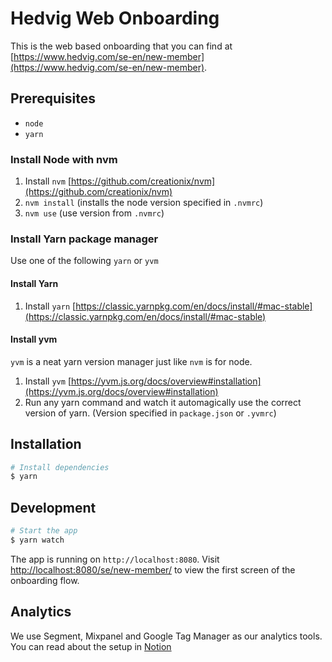 # Hedvig Web Onboarding

This is the web based onboarding that you can find at [https://www.hedvig.com/se-en/new-member](https://www.hedvig.com/se-en/new-member).

## Prerequisites

- `node`
- `yarn`

### Install Node with nvm

1. Install `nvm` [https://github.com/creationix/nvm](https://github.com/creationix/nvm)
2. `nvm install` (installs the node version specified in `.nvmrc`)
3. `nvm use` (use version from `.nvmrc`)

### Install Yarn package manager

Use one of the following `yarn` or `yvm`

#### Install Yarn

1. Install `yarn` [https://classic.yarnpkg.com/en/docs/install/#mac-stable](https://classic.yarnpkg.com/en/docs/install/#mac-stable)

#### Install yvm

`yvm` is a neat yarn version manager just like `nvm` is for node.

1. Install `yvm` [https://yvm.js.org/docs/overview#installation](https://yvm.js.org/docs/overview#installation)
2. Run any yarn command and watch it automagically use the correct version of yarn. (Version specified in `package.json` or `.yvmrc`)

## Installation

```sh
# Install dependencies
$ yarn
```

## Development

```sh
# Start the app
$ yarn watch
```

The app is running on `http://localhost:8080`. Visit [http://localhost:8080/se/new-member/](http://localhost:8080/se/new-member/) to view the first screen of the onboarding flow.

## Analytics

We use Segment, Mixpanel and Google Tag Manager as our analytics tools. You can read about the setup in [Notion](https://www.notion.so/hedviginsurance/Mixpanel-Setup-iOS-Web-Embark-d1abeb9ba7634adea6155f847d32cd8d)

